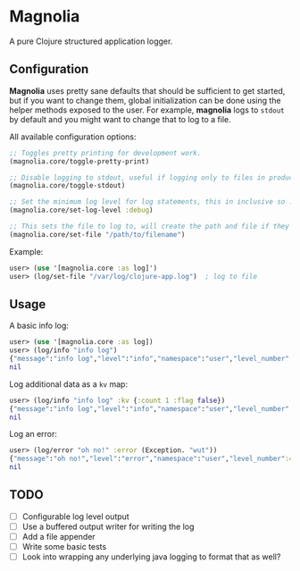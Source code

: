 # Magnolia

A pure Clojure structured application logger.

## Configuration

**Magnolia** uses pretty sane defaults that should be sufficient to get started, but if you want to change them, global initialization can be done using the helper methods exposed to the user. For example, **magnolia** logs to `stdout` by default and you might want to change that to log to a file.

All available configuration options:

``` clojure
;; Toggles pretty printing for development work.
(magnolia.core/toggle-pretty-print)

;; Disable logging to stdout, useful if logging only to files in production environments.
(magnolia.core/toggle-stdout)

;; Set the minimum log level for log statements, this in inclusive so :debug is the most permissive, :warn will only log warnings and higher (see level-mapping).
(magnolia.core/set-log-level :debug)

;; This sets the file to log to, will create the path and file if they don't already exist.
(magnolia.core/set-file "/path/to/filename")
```

Example:

``` clojure
user> (use '[magnolia.core :as log]')
user> (log/set-file "/var/log/clojure-app.log")  ; log to file
```

## Usage

A basic info log:

``` clojure
user> (use '[magnolia.core :as log])
user> (log/info "info log")
{"message":"info log","level":"info","namespace":"user","level_number":20,"timestamp":"2020-07-21T23:13:35.990164Z"}
nil
```

Log additional data as a `kv` map:

``` clojure
user> (log/info "info log" :kv {:count 1 :flag false})
{"message":"info log","level":"info","namespace":"user","level_number":20,"timestamp":"2020-07-21T23:14:29.114702Z","kv":{"count":1,"flag":false}}
nil
```

Log an error:

``` clojure
user> (log/error "oh no!" :error (Exception. "wut"))
{"message":"oh no!","level":"error","namespace":"user","level_number":40,"timestamp":"2020-07-21T23:15:05.447581Z","error":"java.lang.Exception: wut","stacktrace":"user$eval11942.invokeStatic(NO_SOURCE_FILE:55)\n...java.base\/java.lang.Thread.run(Thread.java:832)"}
nil
```

## TODO

- [ ] Configurable log level output
- [ ] Use a buffered output writer for writing the log
- [ ] Add a file appender
- [ ] Write some basic tests
- [ ] Look into wrapping any underlying java logging to format that as well?
